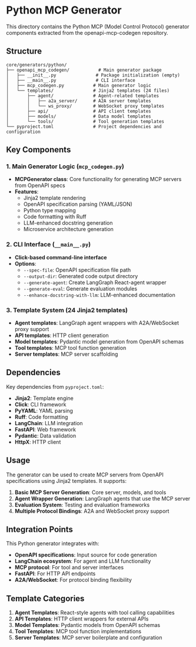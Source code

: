 # Python MCP Generator

This directory contains the Python MCP (Model Control Protocol) generator components extracted from the openapi-mcp-codegen repository.

## Structure

```
core/generators/python/
├── openapi_mcp_codegen/           # Main generator package
│   ├── __init__.py               # Package initialization (empty)
│   ├── __main__.py               # CLI interface
│   ├── mcp_codegen.py           # Main generator logic
│   └── templates/               # Jinja2 templates (24 files)
│       ├── agent/               # Agent-related templates
│       │   ├── a2a_server/      # A2A server templates
│       │   └── ws_proxy/        # WebSocket proxy templates
│       ├── api/                 # API client templates
│       ├── models/              # Data model templates
│       └── tools/               # Tool generation templates
└── pyproject.toml               # Project dependencies and configuration
```

## Key Components

### 1. Main Generator Logic (`mcp_codegen.py`)
- **MCPGenerator class**: Core functionality for generating MCP servers from OpenAPI specs
- **Features**:
  - Jinja2 template rendering
  - OpenAPI specification parsing (YAML/JSON)
  - Python type mapping
  - Code formatting with Ruff
  - LLM-enhanced docstring generation
  - Microservice architecture generation

### 2. CLI Interface (`__main__.py`)
- **Click-based command-line interface**
- **Options**:
  - `--spec-file`: OpenAPI specification file path
  - `--output-dir`: Generated code output directory
  - `--generate-agent`: Create LangGraph React-agent wrapper
  - `--generate-eval`: Generate evaluation modules
  - `--enhance-docstring-with-llm`: LLM-enhanced documentation

### 3. Template System (24 Jinja2 templates)
- **Agent templates**: LangGraph agent wrappers with A2A/WebSocket proxy support
- **API templates**: HTTP client generation
- **Model templates**: Pydantic model generation from OpenAPI schemas
- **Tool templates**: MCP tool function generation
- **Server templates**: MCP server scaffolding

## Dependencies

Key dependencies from `pyproject.toml`:
- **Jinja2**: Template engine
- **Click**: CLI framework
- **PyYAML**: YAML parsing
- **Ruff**: Code formatting
- **LangChain**: LLM integration
- **FastAPI**: Web framework
- **Pydantic**: Data validation
- **HttpX**: HTTP client

## Usage

The generator can be used to create MCP servers from OpenAPI specifications using Jinja2 templates. It supports:

1. **Basic MCP Server Generation**: Core server, models, and tools
2. **Agent Wrapper Generation**: LangGraph agents that use the MCP server
3. **Evaluation System**: Testing and evaluation frameworks
4. **Multiple Protocol Bindings**: A2A and WebSocket proxy support

## Integration Points

This Python generator integrates with:
- **OpenAPI specifications**: Input source for code generation
- **LangChain ecosystem**: For agent and LLM functionality
- **MCP protocol**: For tool and server interfaces
- **FastAPI**: For HTTP API endpoints
- **A2A/WebSocket**: For protocol binding flexibility

## Template Categories

1. **Agent Templates**: React-style agents with tool calling capabilities
2. **API Templates**: HTTP client wrappers for external APIs
3. **Model Templates**: Pydantic models from OpenAPI schemas
4. **Tool Templates**: MCP tool function implementations
5. **Server Templates**: MCP server boilerplate and configuration